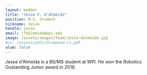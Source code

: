 ```yaml
---
layout: member
title: "Jesse F. d'Almeida"
position: M.S. Student
nickname: Jesse
handle: jesse
email: jfdalmeida@wpi.edu
image: /assets/images/team/jesse-dalmeida.jpg
#cv: /assets/pdfs/drummond-cv.pdf
alum: false
---
```

Jesse d'Almeida is a BS/MS student at WPI. He won the Robotics Oustanding Junior award in 2019.
